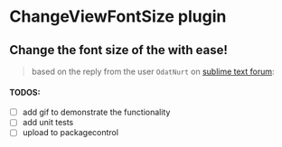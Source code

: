 # ChangeViewFontSize plugin
## Change the font size of the with ease!
> based on the reply from the user `OdatNurt` on [sublime text forum](https://forum.sublimetext.com/t/change-font-size-for-an-individual-buffer-panel/33656/2): 

#### TODOS: 
- [ ] add gif to demonstrate the functionality
- [ ] add unit tests
- [ ] upload to packagecontrol